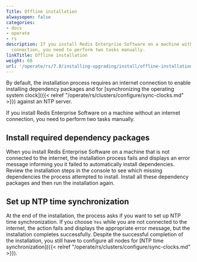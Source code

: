 ```yaml
---
Title: Offline installation
alwaysopen: false
categories:
- docs
- operate
- rs
description: If you install Redis Enterprise Software on a machine with no internet
  connection, you need to perform two tasks manually.
linkTitle: Offline installation
weight: 60
url: '/operate/rs/7.8/installing-upgrading/install/offline-installation/'
---
```

By default, the installation process requires an internet connection to
enable installing dependency packages and for [synchronizing the
operating system clock]({{< relref "/operate/rs/clusters/configure/sync-clocks.md" >}}) against an NTP server.

If you install Redis Enterprise Software on a machine without an
internet connection, you need to perform two tasks manually.

## Install required dependency packages

When you install Redis Enterprise Software on a machine that is not connected to the internet, the installation process fails and displays an error message informing you it failed to automatically install dependencies. Review the installation steps in the console to see which missing dependencies the process attempted to install. Install all these dependency packages and then run the installation again.

## Set up NTP time synchronization

At the end of the installation, the process asks if you want to set up NTP time synchronization. If you choose `Yes` while you are not connected to the internet, the action fails and displays the appropriate error message, but the installation completes successfully. Despite the successful completion of the installation, you still have to configure all nodes for [NTP time synchronization]({{< relref "/operate/rs/clusters/configure/sync-clocks.md" >}}).
